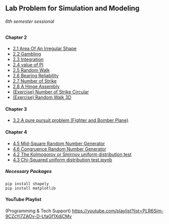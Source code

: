 ## Lab Problem for Simulation and Modeling
###### 6th semester sessional

#### Chapter 2 
* [2.1 Area Of An Irregular Shape](2.1%20Area%20of%20an%20Irregular%20Shape.ipynb)<br>
* [2.2 Gambling](2.2%20Gambling.ipynb)<br>
* [2.3 Integration](2.3%20Numerical%20Integration.ipynb)<br>
* [2.4 value of PI](2.4%20Value%20of%20PI.ipynb)<br>
* [2.5 Random Walk](2.5%20Random%20Walk.ipynb)<br>
* [2.6 Bearing Reliability](2.6%20Bearing%20Reliability.ipynb)<br>
* [2.7 Number of Strike](Number%20of%20Strike.ipynb)<br>
* [2.8 A Hinge Assembly](2.8%20A%20Hinge%20Assembly.ipynb)<br>
* [(Exercise) Number of Strike Circular](Number%20of%20Strike%20Circular.ipynb)<br>
* [(Exercise) Random Walk 3D](Random%20Walk%203D.ipynb)<br>

#### Chapter 3
* [3.2  A pure pursuit problem (Fighter and Bomber Plane)](3.2%20%20A%20pure%20pursuit%20problem%20(Fighter%20and%20Bomber%20Plane).ipynb)<br>

#### Chapter 4
* [4.5 Mid-Square Random Number Generator](4.5%20Mid%20Square%20Random%20Number%20Generator.ipynb)<br>
* [4.6 Congruence Random Number Generator](4.6%20Congruence%20Random%20Number%20Generator.ipynb)<br>
* [4.2 The Kolmogorov or Smirnov uniform distribution test](4.2%20The%20Kolmogorov%20or%20Smirnov%20uniform%20distribution%20test.ipynb)<br>
* [4.3 Chi-Squared uniform distribution test.ipynb](4.3%20Chi-Squared%20uniform%20distribution%20test.ipynb)<br>

##### Necessary Packages

``` 
pip install shapely
pip install matplotlib
```
#### YouTube Playlist
(Programming & Tech Support) https://youtube.com/playlist?list=PLR6Sjm-9CZcYi7ZAOv-D-LfaGf1XdjCMv

